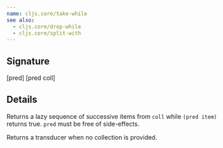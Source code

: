 ```yaml
---
name: cljs.core/take-while
see also:
  - cljs.core/drop-while
  - cljs.core/split-with
---
```


## Signature
[pred]
[pred coll]


## Details

Returns a lazy sequence of successive items from `coll` while `(pred item)`
returns true. `pred` must be free of side-effects.

Returns a transducer when no collection is provided.
